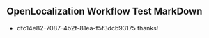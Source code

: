 ## OpenLocalization Workflow Test MarkDown
* dfc14e82-7087-4b2f-81ea-f5f3dcb93175 thanks!

<!--HONumber=Aug16_HO3-->


